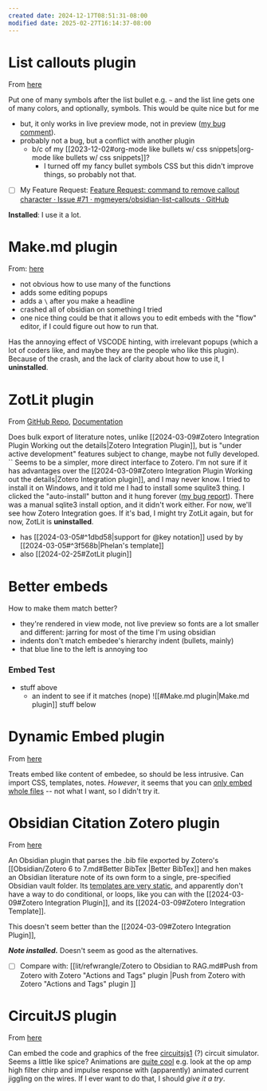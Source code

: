 ```yaml
---
created date: 2024-12-17T08:51:31-08:00
modified date: 2025-02-27T16:14:37-08:00
---
```

# List callouts plugin
From [here](https://github.com/mgmeyers/obsidian-list-callouts/issues?q=is%3Aissue+is%3Aopen+preview)

Put one of many symbols after the list bullet e.g. `~` and the list line gets one of many colors, and optionally, symbols.  This would be quite nice but for me
- but, it only works in live preview mode, not in preview ([my bug comment](https://github.com/mgmeyers/obsidian-list-callouts/issues/7#issuecomment-2020796604)). 
- probably not a bug, but a conflict with another plugin
	- b/c of my [[2023-12-02#org-mode like bullets w/ css snippets|org-mode like bullets w/ css snippets]]?
		- I turned off my fancy bullet symbols CSS but this didn't improve things, so probably not that.
- [ ] My Feature Request: [Feature Request: command to remove callout character · Issue #71 · mgmeyers/obsidian-list-callouts · GitHub](https://github.com/mgmeyers/obsidian-list-callouts/issues/71)

**Installed**: I use it a lot.
# Make.md plugin
From: [here](https://github.com/Make-md/makemd)
- not obvious how to use many of the functions
- adds some editing popups
- adds a `\` after you make a headline
- crashed all of obsidian on something I tried
- one nice thing could be that it allows you to edit embeds with the "flow" editor, if I could figure out how to run that.
  
Has the annoying effect of VSCODE hinting, with irrelevant popups (which a lot of coders like, and maybe they are the people who like this plugin).  Because of the crash, and the lack of clarity about how to use it, I **uninstalled**.

# ZotLit plugin
From [GitHub Repo](https://github.com/PKM-er/obsidian-zotlit/tree/master?tab=readme-ov-file), [Documentation](https://zotlit.aidenlx.top/)

Does bulk export of literature notes, unlike [[2024-03-09#Zotero Integration Plugin Working out the details|Zotero Integration Plugin]], but is "under active development" features subject to change, maybe not fully developed.
``
Seems to be a simpler, more direct interface to Zotero.  I'm not sure if it has advantages over the [[2024-03-09#Zotero Integration Plugin Working out the details|Zotero Integration plugin]], and I may never know.  I tried to install it on Windows, and it told me I had to install some squlite3 thing.  I clicked the "auto-install" button and it hung forever ([my bug report](https://github.com/PKM-er/obsidian-zotlit/issues/327#issue-2208773046)).  There was a manual sqlite3 install option, and it didn't work either.  For now, we'll see how Zotero Integration goes.  If it's bad, I might try ZotLit again, but for now, ZotLit is **uninstalled**.

- has [[2024-03-05#^1dbd58|support for @key notation]] used by by [[2024-03-05#^3f568b|Phelan's template]]
- also [[2024-02-25#ZotLit plugin]]

# Better embeds

How to make them match better?
- they're rendered in view mode, not live preview so fonts are a lot smaller and different: jarring for most of the time I'm using obsidian
- indents don't match embedee's hierarchy indent (bullets, mainly)
- that blue line to the left is annoying too
### Embed Test
- stuff above
	- an indent to see if it matches (nope)
![[#Make.md plugin|Make.md plugin]]
stuff below

# Dynamic Embed plugin
From [here](https://github.com/dabravin/obsidian-dynamic-embed)

Treats embed like content of embedee, so should be less intrusive.  Can import CSS, templates, notes.  *However*, it seems that you can <u>only embed whole files</u> -- not what I want, so I didn't try it.

# Obsidian Citation Zotero plugin
From [here](https://github.com/hans/obsidian-citation-plugin)

An Obsidian plugin that parses the .bib file exported by Zotero's [[Obsidian/Zotero 6 to 7.md#Better BibTex |Better BibTex]] and hen makes an Obsidian literature note of its own form to a single, pre-specified Obsidian vault folder.  Its [templates are very static](https://github.com/coddingtonbear/obsidian-local-rest-api?tab=readme-ov-file), and apparently don't have a way to do conditional, or loops, like you can with the [[2024-03-09#Zotero Integration Plugin]], and its [[2024-03-09#Zotero Integration Template]]. 

This doesn't seem better than the [[2024-03-09#Zotero Integration Plugin]],

***Note installed.***  Doesn't seem as good as the alternatives.

- [ ] Compare with: [[lit/refwrangle/Zotero to Obsidian to RAG.md#Push from Zotero with Zotero "Actions and Tags" plugin  |Push from Zotero with Zotero "Actions and Tags" plugin ]]
# CircuitJS plugin
From [here](https://github.com/StevenGann/obsidian-circuitjs?tab=readme-ov-file)

Can embed the code and graphics of the free [circuitsjs1](https://github.com/sharpie7/circuitjs1) (?) circuit simulator.  Seems a little like spice?  Animations are [quite cool](https://falstad.com/circuit/circuitjs.html) e.g. look at the op amp high filter chirp and impulse response with (apparently) animated current jiggling on the wires.  If I ever want to do that, I should *give it a try*.